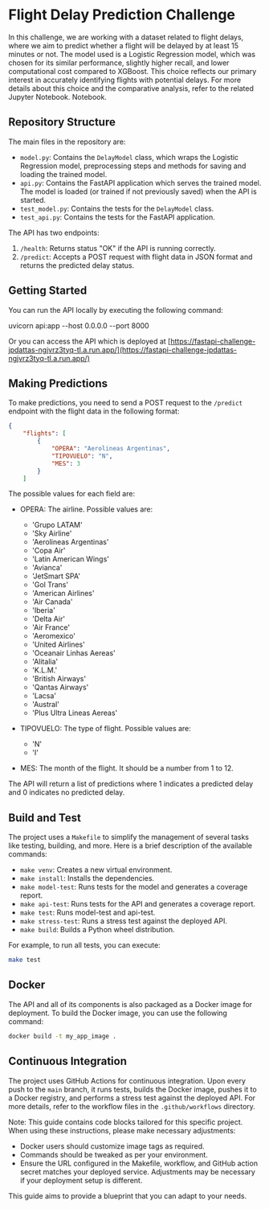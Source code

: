 # Flight Delay Prediction Challenge

In this challenge, we are working with a dataset related to flight delays, where we aim to predict whether a flight will be delayed by at least 15 minutes or not. The model used is a Logistic Regression model, which was chosen for its similar performance, slightly higher recall, and lower computational cost compared to XGBoost. This choice reflects our primary interest in accurately identifying flights with potential delays. For more details about this choice and the comparative analysis, refer to the related Jupyter Notebook.
 Notebook.

## Repository Structure

The main files in the repository are:

- `model.py`: Contains the `DelayModel` class, which wraps the Logistic Regression model, preprocessing steps and methods for saving and loading the trained model.
- `api.py`: Contains the FastAPI application which serves the trained model. The model is loaded (or trained if not previously saved) when the API is started.
- `test_model.py`: Contains the tests for the `DelayModel` class.
- `test_api.py`: Contains the tests for the FastAPI application.

The API has two endpoints:

1. `/health`: Returns status "OK" if the API is running correctly.
2. `/predict`: Accepts a POST request with flight data in JSON format and returns the predicted delay status.

## Getting Started

You can run the API locally by executing the following command:

uvicorn api:app --host 0.0.0.0 --port 8000


Or you can access the API which is deployed at [https://fastapi-challenge-jpdattas-ngjvrz3tyq-tl.a.run.app/](https://fastapi-challenge-jpdattas-ngjvrz3tyq-tl.a.run.app/)

## Making Predictions

To make predictions, you need to send a POST request to the `/predict` endpoint with the flight data in the following format:

```json
{
    "flights": [
        {
            "OPERA": "Aerolineas Argentinas",
            "TIPOVUELO": "N",
            "MES": 3
        }
    ]
```
    
The possible values for each field are:

- OPERA: The airline. Possible values are:
  - 'Grupo LATAM'
  - 'Sky Airline'
  - 'Aerolineas Argentinas'
  - 'Copa Air'
  - 'Latin American Wings'
  - 'Avianca'
  - 'JetSmart SPA'
  - 'Gol Trans'
  - 'American Airlines'
  - 'Air Canada'
  - 'Iberia'
  - 'Delta Air'
  - 'Air France'
  - 'Aeromexico'
  - 'United Airlines'
  - 'Oceanair Linhas Aereas'
  - 'Alitalia'
  - 'K.L.M.'
  - 'British Airways'
  - 'Qantas Airways'
  - 'Lacsa'
  - 'Austral'
  - 'Plus Ultra Lineas Aereas'
  
- TIPOVUELO: The type of flight. Possible values are:
  - 'N'
  - 'I'
  
- MES: The month of the flight. It should be a number from 1 to 12.

The API will return a list of predictions where 1 indicates a predicted delay and 0 indicates no predicted delay.

## Build and Test

The project uses a `Makefile` to simplify the management of several tasks like testing, building, and more. Here is a brief description of the available commands:

- `make venv`: Creates a new virtual environment.
- `make install`: Installs the dependencies.
- `make model-test`: Runs tests for the model and generates a coverage report.
- `make api-test`: Runs tests for the API and generates a coverage report.
- `make test`: Runs model-test and api-test.
- `make stress-test`: Runs a stress test against the deployed API.
- `make build`: Builds a Python wheel distribution.

For example, to run all tests, you can execute:
```bash
make test
```

## Docker

The API and all of its components is also packaged as a Docker image for deployment.
To build the Docker image, you can use the following command:
```bash
docker build -t my_app_image .
```

## Continuous Integration

The project uses GitHub Actions for continuous integration. Upon every push to the `main` branch, it runs tests, builds the Docker image, pushes it to a Docker registry, and performs a stress test against the deployed API. For more details, refer to the workflow files in the `.github/workflows` directory.

Note: This guide contains code blocks tailored for this specific project. When using these instructions, please make necessary adjustments:

- Docker users should customize image tags as required.
- Commands should be tweaked as per your environment.
- Ensure the URL configured in the Makefile, workflow, and GitHub action secret matches your deployed service. Adjustments may be necessary if your deployment setup is different.

This guide aims to provide a blueprint that you can adapt to your needs.
